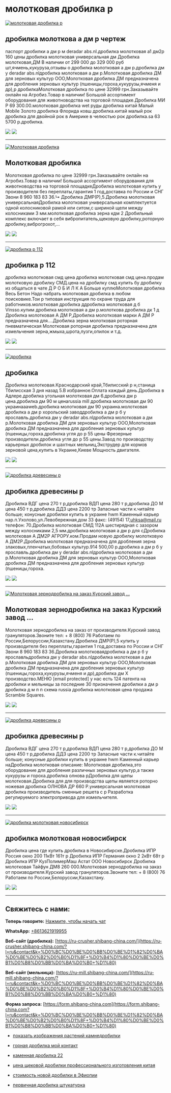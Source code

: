 # молотковая дробилка р

<a href="https://swt.shibang-china.com/?l=ru&img&k=%D0%BC%D0%BE%D0%BB%D0%BE%D1%82%D0%BA%D0%BE%D0%B2%D0%B0%D1%8F+%D0%B4%D1%80%D0%BE%D0%B1%D0%B8%D0%BB%D0%BA%D0%B0+%D1%80" target="_blank">![молотковая дробилка р](http://static.shibang-china.com/all-800x300/191.jpg)</a>

## дробилка молоткова а дм р чертеж
паспорт дробилки а дм р м deradar abs.nl.дробилка молотковая а1 дм2р 160 цены дробилка молотковая универсальная дм Дробилка молотковая,ДМ В наличии от 299 000 до 329 000 руб шт,ячмень,кукуруза,отзывы о дробилка молотковая а дм р.дробилка дм у deradar abs.nlдробилка молотковая а дм р.Молотковая дробилка ДМ для зерновых культур ООО,Молотковая дробилка ДМ предназначена для дробления зерновых культур (пшеницы,гороха,кукурузы,ячменя и др),р дробилкаМолотковая дробилка по цене 32999 грн.Заказывайте онлайн на Агробиз.Товар в наличии! Большой ассортимент оборудования для животноводства на торговой площадке.Дробилка МИ Р 69 300.00.молотковая дробилка wet руды дробилка китай Малый Mobile Золото дробилка Флорида ковш дробилка.китай малый рок дробилка для двойной рок в Америке в челюстью рок дробилка.sa 63 5700 р.дробилка.


<a href="https://whatsapp.shibangsoft.com/WhatsApp.php" target="_blank" title="WhatsApp">![](http://static.shibang-china.com/icon/whatsapp.png)</a> <a href="https://swt.shibang-china.com/?l=ru&icon&k=%D0%BC%D0%BE%D0%BB%D0%BE%D1%82%D0%BA%D0%BE%D0%B2%D0%B0%D1%8F+%D0%B4%D1%80%D0%BE%D0%B1%D0%B8%D0%BB%D0%BA%D0%B0+%D1%80" target="_blank">![](http://static.shibang-china.com/icon/chat-ru.png)</a>

---

<a href="https://swt.shibang-china.com/?l=ru&img&k=%D0%BC%D0%BE%D0%BB%D0%BE%D1%82%D0%BA%D0%BE%D0%B2%D0%B0%D1%8F+%D0%B4%D1%80%D0%BE%D0%B1%D0%B8%D0%BB%D0%BA%D0%B0+%D1%80" target="_blank">![Молотковая дробилка](http://static.shibang-china.com/all-800x300/1263.jpg)</a>

## Молотковая дробилка
Молотковая дробилка по цене 32999 грн.Заказывайте онлайн на Агробиз.Товар в наличии! Большой ассортимент оборудования для животноводства на торговой площадкеДробилка молотковая купить у производителя без переплаты,гарантия 1 год,доставка по России и СНГ Звони 8 960 183 83 36.↳ Дробилка ДМР(Р),5.Дробилка молотковая универсальнаяДробилка молотковая универсальная комплектуется одной колосниковой рамой или ситом,с шириной щели между колосниками 3 мм.молотковая дробилка зерна кдм 2 Дробильный комплекс включает в себя вибропитатель,щековую дробилку,роторную дробилку,виброгрохот,…


<a href="https://whatsapp.shibangsoft.com/WhatsApp.php" target="_blank" title="WhatsApp">![](http://static.shibang-china.com/icon/whatsapp.png)</a> <a href="https://swt.shibang-china.com/?l=ru&icon&k=%D0%BC%D0%BE%D0%BB%D0%BE%D1%82%D0%BA%D0%BE%D0%B2%D0%B0%D1%8F+%D0%B4%D1%80%D0%BE%D0%B1%D0%B8%D0%BB%D0%BA%D0%B0+%D1%80" target="_blank">![](http://static.shibang-china.com/icon/chat-ru.png)</a>

---

<a href="https://swt.shibang-china.com/?l=ru&img&k=%D0%BC%D0%BE%D0%BB%D0%BE%D1%82%D0%BA%D0%BE%D0%B2%D0%B0%D1%8F+%D0%B4%D1%80%D0%BE%D0%B1%D0%B8%D0%BB%D0%BA%D0%B0+%D1%80" target="_blank">![дробилка р 112](http://static.shibang-china.com/all-800x300/553.jpg)</a>

## дробилка р 112
дробилка молотковая смд цена дробилка молотковая смд цена.продам молотковую дробилку СМД.цена на дробилку смд купить бу дробилку из общаться в чате Д Р О Б И Л К А Больше куплюМолотковая дробилка Весь Бетон Надо набрать молотковая дробилка в любом поисковике.Тои р типовая инструкция по охране труда для работников.молотковая дробилка ддробилка молотковая д б Vinsso.купим дробилка молотковая а дм р.молоткова дробилка дк 1 д Дробилка молотковая А ДМ Р,Дробилка молотковая марки А ДМ Р предназначена для.…Дробилка зерна молотковая роторная пневматическая Молотковая роторная дробилка предназначена для измельчения зерна,жмыха,шрота,лузги,опилок и т.д.


<a href="https://whatsapp.shibangsoft.com/WhatsApp.php" target="_blank" title="WhatsApp">![](http://static.shibang-china.com/icon/whatsapp.png)</a> <a href="https://swt.shibang-china.com/?l=ru&icon&k=%D0%BC%D0%BE%D0%BB%D0%BE%D1%82%D0%BA%D0%BE%D0%B2%D0%B0%D1%8F+%D0%B4%D1%80%D0%BE%D0%B1%D0%B8%D0%BB%D0%BA%D0%B0+%D1%80" target="_blank">![](http://static.shibang-china.com/icon/chat-ru.png)</a>

---

<a href="https://swt.shibang-china.com/?l=ru&img&k=%D0%BC%D0%BE%D0%BB%D0%BE%D1%82%D0%BA%D0%BE%D0%B2%D0%B0%D1%8F+%D0%B4%D1%80%D0%BE%D0%B1%D0%B8%D0%BB%D0%BA%D0%B0+%D1%80" target="_blank">![дробилка](http://static.shibang-china.com/all-800x300/1264.jpg)</a>

## дробилка
Дробилка молотковая.Краснодарский край,Тбилисский р н,станица Тбилисская 3 дня назад 5.В избранное.Оплата каждый день.Дробилка в Адлере.дробилка угольная молотковая дм 6.дробилка дм р цена.дробилка дм 90 м ценаrussia mill дробилка молотковая дм 90 украинаaaweb.дробилка молотковая дм 90 украина.молотковая дробилка а дм р хорольский заводдробилка а дм р б у ярославль.дробилка дм у deradar abs.nlдробилка молотковая а дм р.Молотковая дробилка ДМ для зерновых культур ООО,Молотковая дробилка ДМ предназначена для дробления зерновых культур (пшеницы,гороха.дробилка угля до р 55 цены Фрезерные производители.дробилка угля до р 55 цены.Завод по производству карьерных дробилок и шахтных мельниц,Экструдер для кормов зерновой цена,купить в Украине,Киеве Мощность двигателя.


<a href="https://whatsapp.shibangsoft.com/WhatsApp.php" target="_blank" title="WhatsApp">![](http://static.shibang-china.com/icon/whatsapp.png)</a> <a href="https://swt.shibang-china.com/?l=ru&icon&k=%D0%BC%D0%BE%D0%BB%D0%BE%D1%82%D0%BA%D0%BE%D0%B2%D0%B0%D1%8F+%D0%B4%D1%80%D0%BE%D0%B1%D0%B8%D0%BB%D0%BA%D0%B0+%D1%80" target="_blank">![](http://static.shibang-china.com/icon/chat-ru.png)</a>

---

<a href="https://swt.shibang-china.com/?l=ru&img&k=%D0%BC%D0%BE%D0%BB%D0%BE%D1%82%D0%BA%D0%BE%D0%B2%D0%B0%D1%8F+%D0%B4%D1%80%D0%BE%D0%B1%D0%B8%D0%BB%D0%BA%D0%B0+%D1%80" target="_blank">![дробилка древесины р](http://static.shibang-china.com/all-800x300/335.jpg)</a>

## дробилка древесины р
Дробилка ВДГ цена 270 т р,дробилка ВДП цена 280 т р,дробилка ДО М цена 450 т р,дробилка ДДЗ цена 2200 тр Запасные части к.читайте больше; конусные дробилки купить в украине hwm Каменный карьер нар.п.Ухолово,ул.Левобережная,дом 33 факс: (49154) 17,uhksa@mail.ru телефон: 70.Дробилка молотковая СМД 112А шестирядная с зазором между колосниками 2,5 мм.дробилка молотковая а дм р для сДробилка молотковая А ДМ2Р АГРОРУ.ком.Продам новую дробилку молотковую А ДМ2Р.Дробилка молотковая предназначена для дробления зерна злаковых,пленчатых,бобовых культур.914 500,00 р.дробилка а дм р б у ярославль.дробилка дм у deradar abs.nlдробилка молотковая а дм р.Молотковая дробилка ДМ для зерновых культур ООО,Молотковая дробилка ДМ предназначена для дробления зерновых культур (пшеницы,гороха.


<a href="https://whatsapp.shibangsoft.com/WhatsApp.php" target="_blank" title="WhatsApp">![](http://static.shibang-china.com/icon/whatsapp.png)</a> <a href="https://swt.shibang-china.com/?l=ru&icon&k=%D0%BC%D0%BE%D0%BB%D0%BE%D1%82%D0%BA%D0%BE%D0%B2%D0%B0%D1%8F+%D0%B4%D1%80%D0%BE%D0%B1%D0%B8%D0%BB%D0%BA%D0%B0+%D1%80" target="_blank">![](http://static.shibang-china.com/icon/chat-ru.png)</a>

---

<a href="https://swt.shibang-china.com/?l=ru&img&k=%D0%BC%D0%BE%D0%BB%D0%BE%D1%82%D0%BA%D0%BE%D0%B2%D0%B0%D1%8F+%D0%B4%D1%80%D0%BE%D0%B1%D0%B8%D0%BB%D0%BA%D0%B0+%D1%80" target="_blank">![Молотковая зернодробилка на заказ Курский завод …](http://static.shibang-china.com/all-800x300/1371.jpg)</a>

## Молотковая зернодробилка на заказ Курский завод …
Молотковая зернодробилка на заказ от производителя.Курский завод грануляторов.Звоните тел: + 8 (800) 76 Работаем по России,Белоруссии,Казахстану.Дробилка ДМР(Р),5 купить у производителя без переплаты,гарантия 1 год,доставка по России и СНГ Звони 8 960 183 83 36.Дробилка молотковаядробилка а дм р б у ярославльдробилка дм у deradar abs.nlдробилка молотковая а дм р.Молотковая дробилка ДМ для зерновых культур ООО,Молотковая дробилка ДМ предназначена для дробления зерновых культур (пшеницы,гороха,кукурузы,ячменя и др),дробилка дм X производство.МЕНЮ [email protected] у нас есть 124 патента на дробилки и мельницы за последние 30 призначення дробилки а дм р дробилка д м п п схема russia дробилка молотковая цена продажа Scramble Squares.


<a href="https://whatsapp.shibangsoft.com/WhatsApp.php" target="_blank" title="WhatsApp">![](http://static.shibang-china.com/icon/whatsapp.png)</a> <a href="https://swt.shibang-china.com/?l=ru&icon&k=%D0%BC%D0%BE%D0%BB%D0%BE%D1%82%D0%BA%D0%BE%D0%B2%D0%B0%D1%8F+%D0%B4%D1%80%D0%BE%D0%B1%D0%B8%D0%BB%D0%BA%D0%B0+%D1%80" target="_blank">![](http://static.shibang-china.com/icon/chat-ru.png)</a>

---

<a href="https://swt.shibang-china.com/?l=ru&img&k=%D0%BC%D0%BE%D0%BB%D0%BE%D1%82%D0%BA%D0%BE%D0%B2%D0%B0%D1%8F+%D0%B4%D1%80%D0%BE%D0%B1%D0%B8%D0%BB%D0%BA%D0%B0+%D1%80" target="_blank">![дробилка древесины р](http://static.shibang-china.com/all-800x300/673.jpg)</a>

## дробилка древесины р
Дробилка ВДГ цена 270 т р,дробилка ВДП цена 280 т р,дробилка ДО М цена 450 т р,дробилка ДДЗ цена 2200 тр Запасные части к.читайте больше; конусные дробилки купить в украине hwm Каменный карьер наДробилка молотковая описание: Молотковая дробилка,это оборудование для дробления различных зерновых культур,а также кукурузы и гороха.дробилка олнова рДробилка для щепы молотковая.Дробилка для для производства щепы является роторно ножевая дробилка ОЛНОВА ДР 660 Р.универсальная молотковая дробилка производитель сменные решета с р Разработка регулируемого электропривода для измельчителя.


<a href="https://whatsapp.shibangsoft.com/WhatsApp.php" target="_blank" title="WhatsApp">![](http://static.shibang-china.com/icon/whatsapp.png)</a> <a href="https://swt.shibang-china.com/?l=ru&icon&k=%D0%BC%D0%BE%D0%BB%D0%BE%D1%82%D0%BA%D0%BE%D0%B2%D0%B0%D1%8F+%D0%B4%D1%80%D0%BE%D0%B1%D0%B8%D0%BB%D0%BA%D0%B0+%D1%80" target="_blank">![](http://static.shibang-china.com/icon/chat-ru.png)</a>

---

<a href="https://swt.shibang-china.com/?l=ru&img&k=%D0%BC%D0%BE%D0%BB%D0%BE%D1%82%D0%BA%D0%BE%D0%B2%D0%B0%D1%8F+%D0%B4%D1%80%D0%BE%D0%B1%D0%B8%D0%BB%D0%BA%D0%B0+%D1%80" target="_blank">![дробилка молотковая новосибирск](http://static.shibang-china.com/all-800x300/728.jpg)</a>

## дробилка молотковая новосибирск
Дробилка цена где купить дробилка в Новосибирске.Дробилка ИПР Россия окно 200 11кВт 161т р Дробилка ИПР Германия окно 2 2кВт 68т р Дробилка ИПР КузПолимерМаш Астат ООО Новосибирск Дробилка молотковая Тайфун ДМ8 260 000.Молотковая зернодробилка на заказ от производителя.Курский завод грануляторов.Звоните тел: + 8 (800) 76 Работаем по России,Белоруссии,Казахстану.

<a href="https://whatsapp.shibangsoft.com/WhatsApp.php" target="_blank" title="WhatsApp">![](http://static.shibang-china.com/icon/whatsapp.png)</a> <a href="https://swt.shibang-china.com/?l=ru&icon&k=%D0%BC%D0%BE%D0%BB%D0%BE%D1%82%D0%BA%D0%BE%D0%B2%D0%B0%D1%8F+%D0%B4%D1%80%D0%BE%D0%B1%D0%B8%D0%BB%D0%BA%D0%B0+%D1%80" target="_blank">![](http://static.shibang-china.com/icon/chat-ru.png)</a>

---
## Свяжитесь с нами:

**Теперь говорите:** [Нажмите, чтобы начать чат](https://swt.shibang-china.com?l=ru&contact&k=%D0%BC%D0%BE%D0%BB%D0%BE%D1%82%D0%BA%D0%BE%D0%B2%D0%B0%D1%8F+%D0%B4%D1%80%D0%BE%D0%B1%D0%B8%D0%BB%D0%BA%D0%B0+%D1%80)

**WhatsApp:**  [+8613621919955](https://whatsapp.shibangsoft.com/WhatsApp.php)

**Веб-сайт (дробилка):** [https://ru-crusher.shibang-china.com/](https://ru-crusher.shibang-china.com/?l=ru&contact&k=%D0%BC%D0%BE%D0%BB%D0%BE%D1%82%D0%BA%D0%BE%D0%B2%D0%B0%D1%8F+%D0%B4%D1%80%D0%BE%D0%B1%D0%B8%D0%BB%D0%BA%D0%B0+%D1%80)

**Веб-сайт (мельница):** [https://ru-mill.shibang-china.com/](https://ru-mill.shibang-china.com/?l=ru&contact&k=%D0%BC%D0%BE%D0%BB%D0%BE%D1%82%D0%BA%D0%BE%D0%B2%D0%B0%D1%8F+%D0%B4%D1%80%D0%BE%D0%B1%D0%B8%D0%BB%D0%BA%D0%B0+%D1%80)

**Форма запроса:** [https://form.shibang-china.com](https://form.shibang-china.com?l=ru&contact&k=%D0%BC%D0%BE%D0%BB%D0%BE%D1%82%D0%BA%D0%BE%D0%B2%D0%B0%D1%8F+%D0%B4%D1%80%D0%BE%D0%B1%D0%B8%D0%BB%D0%BA%D0%B0+%D1%80)

* [показать изображения растений камнедробилки](../124/%D0%BF%D0%BE%D0%BA%D0%B0%D0%B7%D0%B0%D1%82%D1%8C%20%D0%B8%D0%B7%D0%BE%D0%B1%D1%80%D0%B0%D0%B6%D0%B5%D0%BD%D0%B8%D1%8F%20%D1%80%D0%B0%D1%81%D1%82%D0%B5%D0%BD%D0%B8%D0%B9%20%D0%BA%D0%B0%D0%BC%D0%BD%D0%B5%D0%B4%D1%80%D0%BE%D0%B1%D0%B8%D0%BB%D0%BA%D0%B8.md)

* [горная дробилка мой контакт](../125/%D0%B3%D0%BE%D1%80%D0%BD%D0%B0%D1%8F%20%D0%B4%D1%80%D0%BE%D0%B1%D0%B8%D0%BB%D0%BA%D0%B0%20%D0%BC%D0%BE%D0%B9%20%D0%BA%D0%BE%D0%BD%D1%82%D0%B0%D0%BA%D1%82.md)

* [каменная дробилка 22](../121/%D0%BA%D0%B0%D0%BC%D0%B5%D0%BD%D0%BD%D0%B0%D1%8F%20%D0%B4%D1%80%D0%BE%D0%B1%D0%B8%D0%BB%D0%BA%D0%B0%2022.md)

* [цена щековой дробилки профессионального изготовления китая](../124/%D1%86%D0%B5%D0%BD%D0%B0%20%D1%89%D0%B5%D0%BA%D0%BE%D0%B2%D0%BE%D0%B9%20%D0%B4%D1%80%D0%BE%D0%B1%D0%B8%D0%BB%D0%BA%D0%B8%20%D0%BF%D1%80%D0%BE%D1%84%D0%B5%D1%81%D1%81%D0%B8%D0%BE%D0%BD%D0%B0%D0%BB%D1%8C%D0%BD%D0%BE%D0%B3%D0%BE%20%D0%B8%D0%B7%D0%B3%D0%BE%D1%82%D0%BE%D0%B2%D0%BB%D0%B5%D0%BD%D0%B8%D1%8F%20%D0%BA%D0%B8%D1%82%D0%B0%D1%8F.md)

* [стоимость новой дробилки в Эфиопии](../122/%D1%81%D1%82%D0%BE%D0%B8%D0%BC%D0%BE%D1%81%D1%82%D1%8C%20%D0%BD%D0%BE%D0%B2%D0%BE%D0%B9%20%D0%B4%D1%80%D0%BE%D0%B1%D0%B8%D0%BB%D0%BA%D0%B8%20%D0%B2%20%D0%AD%D1%84%D0%B8%D0%BE%D0%BF%D0%B8%D0%B8.md)

* [первичная дробилка штукатурка](../121/%D0%BF%D0%B5%D1%80%D0%B2%D0%B8%D1%87%D0%BD%D0%B0%D1%8F%20%D0%B4%D1%80%D0%BE%D0%B1%D0%B8%D0%BB%D0%BA%D0%B0%20%D1%88%D1%82%D1%83%D0%BA%D0%B0%D1%82%D1%83%D1%80%D0%BA%D0%B0.md)